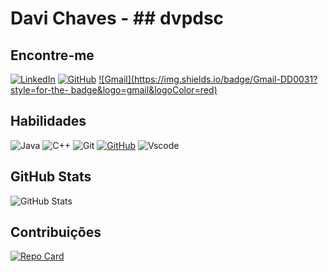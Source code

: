 # Davi Chaves - ## dvpdsc

## Encontre-me 
  [![LinkedIn](https://img.shields.io/badge/LinkedIn-2C2D72?style=for-the-badge&logo=linkedin&logoColor=white)](https://www.linkedin.com/in/davi-chaves-319a1826b/)  [![GitHub](https://img.shields.io/badge/GitHub-100000?style=for-the-badge&logo=github&logoColor=white)](https://github.com/dvpdsc) [![Gmail](https://img.shields.io/badge/Gmail-DD0031?style=for-the-  badge&logo=gmail&logoColor=red)](mailto:dvpdsc@gmail.com) 

## Habilidades
  ![Java](https://img.shields.io/badge/java-%23ED8B00.svg?style=for-the-badge&logo=openjdk&logoColor=white) ![C++](https://img.shields.io/badge/C%2B%2B-00599C?style=for-the-badge&logo=c%2B%2B&logoColor=white) ![Git](https://img.shields.io/badge/GIT-E44C30?style=for-the-badge&logo=git&logoColor=white) [![GitHub](https://img.shields.io/badge/GitHub-E44C30?style=for-the-badge&logo=github&logoColor=white)](https://github.com/SEUUSERNAME) ![Vscode](https://img.shields.io/badge/Vscode-007ACC?style=for-the-badge&logo=visual-studio-code&logoColor=white)

## GitHub Stats
   ![GitHub Stats](https://github-readme-stats.vercel.app/api?username=dvpdsc&theme=transparent&bg_color=000&border_color=30A3DC&show_icons=true&icon_color=30A3DC&title_color=E94D5F&text_color=FFF) 


## Contribuições 
  [![Repo Card](https://github-readme-stats.vercel.app/api/pin/?username=dvpdsc&repo=dio-lab-open-source&bg_color=000&border_color=30A3DC&show_icons=true&icon_color=30A3DC&title_color=E94D5F&text_color=FFF)](https://github.com/dvpdsc/dio-lab-open-source)
